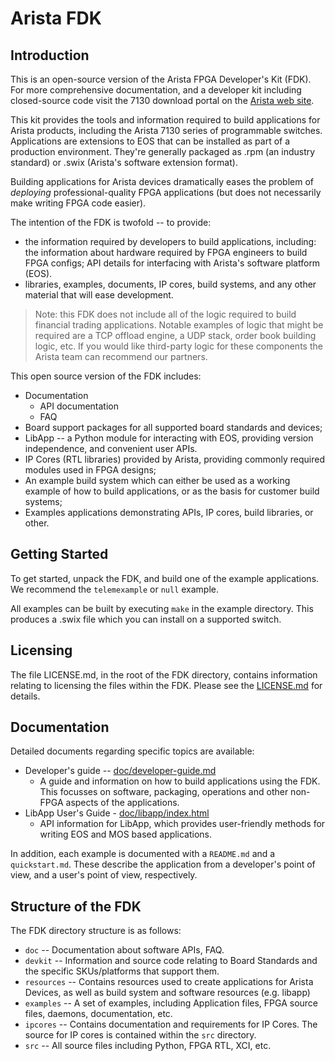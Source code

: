 Arista FDK
===============================================================================

## Introduction

This is an open-source version of the Arista FPGA Developer's Kit (FDK). For more
comprehensive documentation, and a developer kit including closed-source code
visit the 7130 download portal on the [Arista web site](https://www.arista.com/en/support/software-download).

This kit provides the tools and information required to
build applications for Arista products, including the Arista 7130 series of
programmable switches. Applications are extensions to EOS that can be
installed as part of a production environment. They're generally packaged
as .rpm (an industry standard) or .swix (Arista's software extension format).

Building applications for Arista devices dramatically eases the problem of
*deploying* professional-quality FPGA applications (but does not necessarily
make writing FPGA code easier).

The intention of the FDK is twofold -- to provide:

* the information required by developers to build applications, including: the information about hardware required by FPGA engineers to build FPGA configs; API details for interfacing with Arista's software platform (EOS).
* libraries, examples, documents, IP cores, build systems, and any other material that will ease development.

> Note: this FDK does not include all of the logic required to build financial
> trading applications. Notable examples of logic that might be required are
> a TCP offload engine, a UDP stack, order book building logic, etc. If you
> would like third-party logic for these components the Arista team can
> recommend our partners.

This open source version of the FDK includes:

* Documentation
    * API documentation
    * FAQ
* Board support packages for all supported board standards and
  devices;
* LibApp -- a Python module for interacting with EOS, providing
  version independence, and convenient user APIs.
* IP Cores (RTL libraries) provided by Arista, providing commonly
  required modules used in FPGA designs;
* An example build system which can either be used as a working example
  of how to build applications, or as the basis for customer build systems;
* Examples applications demonstrating APIs, IP cores, build libraries,
  or other.

## Getting Started

To get started, unpack the FDK, and build one of the example applications.
We recommend the `telemexample` or `null` example.

All examples can be built by executing `make` in the example directory.
This produces a .swix file which you can install on a supported switch.

## Licensing

The file LICENSE.md, in the root of the FDK directory, contains information
relating to licensing the files within the FDK. Please see the
[LICENSE.md](LICENSE.md) for details.

## Documentation

Detailed documents regarding specific topics are available:

* Developer's guide -- [doc/developer-guide.md](doc/developer-guide.md)
    * A guide and information on how to build applications using the FDK. This focusses on software, packaging, operations and other non-FPGA aspects of the  applications.
* LibApp User's Guide - [doc/libapp/index.html](doc/libapp/index.html)
    * API information for LibApp, which provides user-friendly methods for writing EOS and MOS based applications.

In addition, each example is documented with a `README.md` and a `quickstart.md`.
These describe the application from a developer's point of view, and a
user's point of view, respectively.

## Structure of the FDK

The FDK directory structure is as follows:

 * `doc` -- Documentation about software APIs, FAQ.
 * `devkit`    -- Information and source code relating to Board Standards and
   the specific SKUs/platforms that support them.
 * `resources` -- Contains resources used to create applications for Arista
   Devices, as well as build system and software resources (e.g. libapp)
 * `examples`  -- A set of examples, including Application files, FPGA source
   files, daemons, documentation, etc.
 * `ipcores`   -- Contains documentation and requirements for IP Cores. The
   source for IP cores is contained within the `src` directory.
 * `src`       -- All source files including Python, FPGA RTL, XCI, etc.

